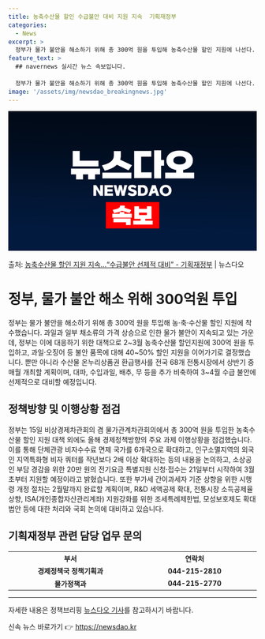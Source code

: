 ```yaml
---
title: 농축수산물 할인 수급불안 대비 지원 지속  기획재정부
categories:
  - News
excerpt: >
  정부가 물가 불안을 해소하기 위해 총 300억 원을 투입해 농축수산물 할인 지원에 나선다. 기획재정부는 15…
feature_text: >
  ## navernews 실시간 뉴스 속보입니다.

  정부가 물가 불안을 해소하기 위해 총 300억 원을 투입해 농축수산물 할인 지원에 나선다. 기획재정부는 15…
image: '/assets/img/newsdao_breakingnews.jpg'
---
```


![뉴스다오 속보](/assets/img/newsdao_breakingnews.jpg)

<p>출처: <a href="https://newsdao.kr/3160" rel="dofollow">농축수산물 할인 지원 지속…“수급불안 선제적 대비” - 기획재정부</a> | 뉴스다오</p>

<h1>정부, 물가 불안 해소 위해 300억원 투입</h1>

<p data-ke-size="size16">정부는 물가 불안을 해소하기 위해 총 300억 원을 투입해 농·축·수산물 할인 지원에 착수했습니다. 과일과 일부 채소류의 가격 상승으로 인한 물가 불안이 지속되고 있는 가운데, 정부는 이에 대응하기 위한 대책으로 2~3월 농축수산물 할인지원에 300억 원을 투입하고, 과일·오징어 등 불안 품목에 대해 40~50% 할인 지원을 이어가기로 결정했습니다. 뿐만 아니라 수산물 온누리상품권 환급행사를 전국 68개 전통시장에서 상반기 중 매월 개최할 계획이며, 대파, 수입과일, 배추, 무 등을 추가 비축하여 3~4월 수급 불안에 선제적으로 대비할 예정입니다.</p>

<h2 data-ke-size="size26">정책방향 및 이행상황 점검</h2>

<p data-ke-size="size16">정부는 15일 비상경제차관회의 겸 물가관계차관회의에서 총 300억 원을 투입한 농축수산물 할인 지원 대책 외에도 올해 경제정책방향의 주요 과제 이행상황을 점검했습니다. 이를 통해 단체관광 비자수수료 면제 국가를 6개국으로 확대하고, 인구소멸지역의 외국인 지역특화형 비자 쿼터를 작년보다 2배 이상 확대하는 등의 내용을 논의하고, 소상공인 부담 경감을 위한 20만 원의 전기요금 특별지원 신청·접수는 21일부터 시작하여 3월초부터 지원할 예정이라고 밝혔습니다. 또한 부가세 간이과세자 기준 상향을 위한 시행령 개정 절차는 2월말까지 완료할 계획이며, R&D 세액공제 확대, 전통시장 소득공제율 상향, ISA(개인종합자산관리계좌) 지원강화를 위한 조세특례제한법, 모성보호제도 확대 법안 등에 대한 처리와 국회 논의에 대비하고 있습니다.</p>

<h2 data-ke-size="size26">기획재정부 관련 담당 업무 문의</h2>

<table>
  <tr>
    <th style="text-align: center; width: 25%;">부서</th>
    <th style="text-align: center; width: 25%;">연락처</th>
  </tr>
  <tr>
    <td style="text-align: center; height: 17px;"><b>경제정책국 정책기획과</b></td>
    <td style="text-align: center; height: 17px;"><b>044-215-2810</b></td>
  </tr>
  <tr>
    <td style="text-align: center; height: 17px;"><b>물가정책과</b></td>
    <td style="text-align: center; height: 17px;"><b>044-215-2770</b></td>
  </tr>
</table>

<hr>

<p data-ke-size="size16">자세한 내용은 정책브리핑 <a href="https://newsdao.kr/3160">뉴스다오 기사</a>를 참고하시기 바랍니다.</p> 

신속 뉴스 바로가기 👉 <a href="https://newsdao.kr" rel="dofollow">https://newsdao.kr</a>


